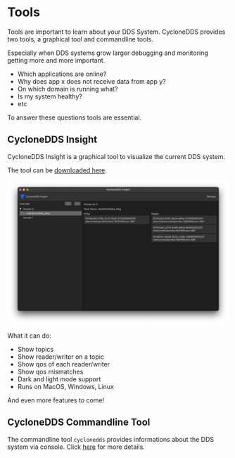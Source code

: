 # Tools

Tools are important to learn about your DDS System.
CycloneDDS provides two tools, a graphical tool and commandline tools.

Especially when DDS systems grow larger debugging and monitoring getting more and more important.

- Which applications are online?
- Why does app x does not receive data from app y?
- On which domain is running what?
- Is my system healthy?
- etc

To answer these questions tools are essential.

## CycloneDDS Insight

CycloneDDS Insight is a graphical tool to visualize the current DDS system.

The tool can be [downloaded here](https://github.com/eclipse-cyclonedds/cyclonedds-insight).

![`cyclonedds insight`](/images/cyclonedds-insight.png)

What it can do:
- Show topics
- Show reader/writer on a topic
- Show qos of each reader/writer
- Show qos mismatches
- Dark and light mode support
- Runs on MacOS, Windows, Linux

And even more features to come!

## CycloneDDS Commandline Tool

The commandline tool `cyclonedds` provides informations about the DDS system via console. Click [here](https://github.com/eclipse-cyclonedds/cyclonedds-python?tab=readme-ov-file#command-line-tooling) for more details.
